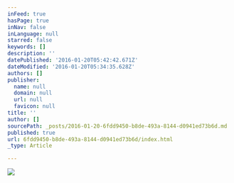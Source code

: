 ```yaml
---
inFeed: true
hasPage: true
inNav: false
inLanguage: null
starred: false
keywords: []
description: ''
datePublished: '2016-01-20T05:42:42.671Z'
dateModified: '2016-01-20T05:34:35.628Z'
authors: []
publisher:
  name: null
  domain: null
  url: null
  favicon: null
title: ''
author: []
sourcePath: _posts/2016-01-20-6fdd9450-b8de-493a-8144-d0941ed73b6d.md
published: true
url: 6fdd9450-b8de-493a-8144-d0941ed73b6d/index.html
_type: Article

---
```

![](https://the-grid-user-content.s3-us-west-2.amazonaws.com/7e9913fd-3f15-4498-b6a5-5f36892fe3e2.jpg)